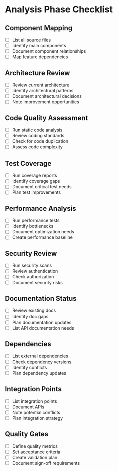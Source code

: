 # Analysis Phase Checklist

## Component Mapping
- [ ] List all source files
- [ ] Identify main components
- [ ] Document component relationships
- [ ] Map feature dependencies

## Architecture Review
- [ ] Review current architecture
- [ ] Identify architectural patterns
- [ ] Document architectural decisions
- [ ] Note improvement opportunities

## Code Quality Assessment
- [ ] Run static code analysis
- [ ] Review coding standards
- [ ] Check for code duplication
- [ ] Assess code complexity

## Test Coverage
- [ ] Run coverage reports
- [ ] Identify coverage gaps
- [ ] Document critical test needs
- [ ] Plan test improvements

## Performance Analysis
- [ ] Run performance tests
- [ ] Identify bottlenecks
- [ ] Document optimization needs
- [ ] Create performance baseline

## Security Review
- [ ] Run security scans
- [ ] Review authentication
- [ ] Check authorization
- [ ] Document security risks

## Documentation Status
- [ ] Review existing docs
- [ ] Identify doc gaps
- [ ] Plan documentation updates
- [ ] List API documentation needs

## Dependencies
- [ ] List external dependencies
- [ ] Check dependency versions
- [ ] Identify conflicts
- [ ] Plan dependency updates

## Integration Points
- [ ] List integration points
- [ ] Document APIs
- [ ] Note potential conflicts
- [ ] Plan integration strategy

## Quality Gates
- [ ] Define quality metrics
- [ ] Set acceptance criteria
- [ ] Create validation plan
- [ ] Document sign-off requirements